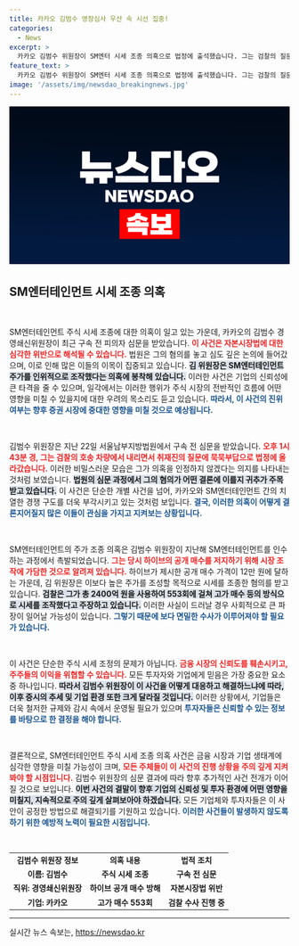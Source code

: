 ```yaml
---
title: 카카오 김범수 영장심사 우산 속 시선 집중!
categories:
  - News
excerpt: >
  카카오 김범수 위원장이 SM엔터 시세 조종 의혹으로 법정에 출석했습니다. 그는 검찰의 질문에 침묵하며 심문을 받았는데, 과연 그의 운명은 어떻게 될까요? 진실이 밝혀질 그 순간, 놓치지 마세요!
feature_text: >
  카카오 김범수 위원장이 SM엔터 시세 조종 의혹으로 법정에 출석했습니다. 그는 검찰의 질문에 침묵하며 심문을 받았는데, 과연 그의 운명은 어떻게 될까요? 진실이 밝혀질 그 순간, 놓치지 마세요!
image: '/assets/img/newsdao_breakingnews.jpg'
---
```


<p><img src="/assets/img/newsdao_breakingnews.jpg" alt="flaretime 속보" /></p>

<h2 data-ke-size="size26">SM엔터테인먼트 시세 조종 의혹</h2>

<p data-ke-size="size16">&nbsp;</p>

<p>SM엔터테인먼트 주식 시세 조종에 대한 의혹이 일고 있는 가운데, 카카오의 김범수 경영쇄신위원장이 최근 구속 전 피의자 심문을 받았습니다. <b><span style="color: #ee2323;">이 사건은 자본시장법에 대한 심각한 위반으로 해석될 수 있습니다.</span></b> 법원은 그의 혐의를 놓고 심도 깊은 논의에 들어갔으며, 이로 인해 많은 이들의 이목이 집중되고 있습니다. <b><span style="background-color: #21538527;">김 위원장은 SM엔터테인먼트 주가를 인위적으로 조작했다는 의혹에 봉착해 있습니다.</span></b> 이러한 사건은 기업의 신뢰성에 큰 타격을 줄 수 있으며, 일각에서는 이러한 행위가 주식 시장의 전반적인 흐름에 어떤 영향을 미칠 수 있을지에 대한 우려의 목소리도 듣고 있습니다. <b><span style="color: #1a5490;">따라서, 이 사건의 진위 여부는 향후 증권 시장에 중대한 영향을 미칠 것으로 예상됩니다.</span></b></p>

<p data-ke-size="size16">&nbsp;</p>

<p>김범수 위원장은 지난 22일 서울남부지방법원에서 구속 전 심문을 받았습니다. <b><span style="color: #ee2323;">오후 1시 43분 경, 그는 검찰의 호송 차량에서 내리면서 취재진의 질문에 묵묵부답으로 법정에 올라갔습니다.</span></b> 이러한 비밀스러운 모습은 그가 의혹을 인정하지 않겠다는 의지를 나타내는 것처럼 보였습니다. <b><span style="background-color: #21538527;">법원의 심문 과정에서 그의 혐의가 어떤 결론에 이를지 귀추가 주목받고 있습니다.</span></b> 이 사건은 단순한 개별 사건을 넘어, 카카오와 SM엔터테인먼트 간의 치열한 경쟁 구도를 더욱 부각시키고 있는 것처럼 보입니다. <b><span style="color: #1a5490;">결국, 이러한 의혹이 어떻게 결론지어질지 많은 이들이 관심을 가지고 지켜보는 상황입니다.</span></b></p>

<p data-ke-size="size16">&nbsp;</p>

<p>SM엔터테인먼트의 주가 조종 의혹은 김범수 위원장이 지난해 SM엔터테인먼트를 인수하는 과정에서 촉발되었습니다. <b><span style="color: #ee2323;">그는 당시 하이브의 공개 매수를 저지하기 위해 시장 조작에 가담한 것으로 알려져 있습니다.</span></b> 하이브가 제시한 공개 매수 가격이 12만 원에 달하는 가운데, 김 위원장은 이보다 높은 주가를 조성할 목적으로 시세를 조종한 혐의를 받고 있습니다. <b><span style="background-color: #21538527;">검찰은 그가 총 2400억 원을 사용하여 553회에 걸쳐 고가 매수 등의 방식으로 시세를 조작했다고 주장하고 있습니다.</span></b> 이러한 사실이 드러날 경우 사회적으로 큰 파장이 일어날 가능성이 있습니다. <b><span style="color: #1a5490;">그렇기 때문에 보다 면밀한 수사가 이루어져야 할 필요가 있습니다.</span></b></p>

<p data-ke-size="size16">&nbsp;</p>

<p>이 사건은 단순한 주식 시세 조정의 문제가 아닙니다. <b><span style="color: #ee2323;">금융 시장의 신뢰도를 훼손시키고, 주주들의 이익을 위협할 수 있습니다.</span></b> 모든 투자자와 기업에게 믿음은 가장 중요한 요소 중 하나입니다. <b><span style="background-color: #21538527;">따라서 김범수 위원장이 이 사건을 어떻게 대응하고 해결하느냐에 따라, 이후 증시의 추세 및 기업 환경 또한 크게 달라질 것입니다.</span></b> 이러한 상황에서, 기업들은 더욱 철저한 규제와 감시 속에서 운영될 필요가 있으며 <b><span style="color: #1a5490;">투자자들은 신뢰할 수 있는 정보를 바탕으로 한 결정을 해야 합니다.</span></b></p>

<p data-ke-size="size16">&nbsp;</p>

<p>결론적으로, SM엔터테인먼트 주식 시세 조종 의혹 사건은 금융 시장과 기업 생태계에 심각한 영향을 미칠 가능성이 크며, <b><span style="color: #ee2323;">모든 주체들이 이 사건의 진행 상황을 주의 깊게 지켜봐야 할 시점입니다.</span></b> 김범수 위원장의 심문 결과에 따라 향후 추가적인 사건 전개가 이어질 것으로 보입니다. <b><span style="background-color: #21538527;">이번 사건의 결말이 향후 기업의 신뢰성 및 투자 환경에 어떤 영향을 미칠지, 지속적으로 주의 깊게 살펴보아야 하겠습니다.</span></b> 모든 기업체와 투자자들은 이 사안이 공정한 방법으로 해결되기를 기원하고 있습니다. <b><span style="color: #1a5490;">이러한 사건들이 발생하지 않도록 하기 위한 예방적 노력이 필요한 시점입니다.</span></b> </p>

<p data-ke-size="size16">&nbsp;</p>

<table>
<tr>
<td style="text-align: center; height: 17px;"><b>김범수 위원장 정보</b></td>
<td style="text-align: center; height: 17px;"><b>의혹 내용</b></td>
<td style="text-align: center; height: 17px;"><b>법적 조치</b></td>
</tr>
<tr>
<td style="text-align: center; height: 17px;"><b>이름: 김범수</b></td>
<td style="text-align: center; height: 17px;"><b>주식 시세 조종</b></td>
<td style="text-align: center; height: 17px;"><b>구속 전 심문</b></td>
</tr>
<tr>
<td style="text-align: center; height: 17px;"><b>직위: 경영쇄신위원장</b></td>
<td style="text-align: center; height: 17px;"><b>하이브 공개 매수 방해</b></td>
<td style="text-align: center; height: 17px;"><b>자본시장법 위반</b></td>
</tr>
<tr>
<td style="text-align: center; height: 17px;"><b>기업: 카카오</b></td>
<td style="text-align: center; height: 17px;"><b>고가 매수 553회</b></td>
<td style="text-align: center; height: 17px;"><b>검찰 수사 진행 중</b></td>
</tr>
</table>

<hr>
실시간 뉴스 속보는, <a href="https://newsdao.kr" rel="dofollow">https://newsdao.kr</a>


